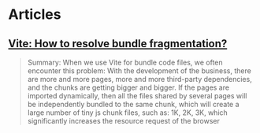 # Articles

## [Vite: How to resolve bundle fragmentation?](https://dev.to/uncle-pushui/vite-how-to-resolve-bundle-fragmentation-3jm7)

> Summary: When we use Vite for bundle code files, we often encounter this problem: With the development of the business, there are more and more pages, more and more third-party dependencies, and the chunks are getting bigger and bigger. If the pages are imported dynamically, then all the files shared by several pages will be independently bundled to the same chunk, which will create a large number of tiny js chunk files, such as: 1K, 2K, 3K, which significantly increases the resource request of the browser
